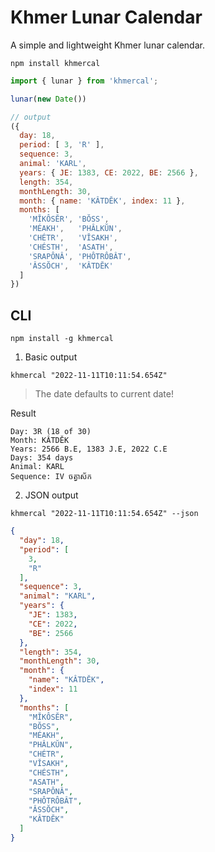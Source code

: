 # Khmer Lunar Calendar

A simple and lightweight Khmer lunar calendar.

```
npm install khmercal
```

```js
import { lunar } from 'khmercal';

lunar(new Date())

// output
({
  day: 18,
  period: [ 3, 'R' ],
  sequence: 3,
  animal: 'KARL',
  years: { JE: 1383, CE: 2022, BE: 2566 },
  length: 354,
  monthLength: 30,
  month: { name: 'KÂTDĔK', index: 11 },
  months: [
    'MĬKÔSĔR', 'BŎSS',
    'MÉAKH',   'PHÂLKŬN',
    'CHÉTR',   'VĬSAKH',
    'CHÉSTH',  'ASATH',
    'SRAPÔNÂ', 'PHÔTRÔBÂT',
    'ÂSSŎCH',  'KÂTDĔK'
  ]
})
```

## CLI

```
npm install -g khmercal
```


1. Basic output

```shell
khmercal "2022-11-11T10:11:54.654Z"
```

> The date defaults to current date!

Result

```
Day: 3R (18 of 30)
Month: KÂTDĔK
Years: 2566 B.E, 1383 J.E, 2022 C.E
Days: 354 days 
Animal: KARL
Sequence: IV ចត្វាស័ក
```

2. JSON output

```shell
khmercal "2022-11-11T10:11:54.654Z" --json
```

```json
{
  "day": 18,
  "period": [
    3,
    "R"
  ],
  "sequence": 3,
  "animal": "KARL",
  "years": {
    "JE": 1383,
    "CE": 2022,
    "BE": 2566
  },
  "length": 354,
  "monthLength": 30,
  "month": {
    "name": "KÂTDĔK",
    "index": 11
  },
  "months": [
    "MĬKÔSĔR",
    "BŎSS",
    "MÉAKH",
    "PHÂLKŬN",
    "CHÉTR",
    "VĬSAKH",
    "CHÉSTH",
    "ASATH",
    "SRAPÔNÂ",
    "PHÔTRÔBÂT",
    "ÂSSŎCH",
    "KÂTDĔK"
  ]
}
```
